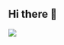 ## Hi there 👋

<img src="https://capsule-render.vercel.app/api?type=wave&color=auto&height=300&section=header&text=HyunBeen's%20GitHub&fontSize=90" />

